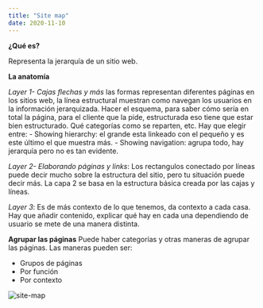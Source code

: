 ```yaml
---
title: "Site map"
date: 2020-11-10
---
```


**¿Qué es?**

Representa la jerarquía de un sitio web. 

**La anatomía**

*Layer 1- Cajas flechas y más* las formas representan diferentes páginas en los sitios web, la línea estructural muestran como navegan los usuarios en la información jerarquizada.
Hacer el esquema, para saber cómo sería en total la página, para el cliente que la pide, estructurada eso tiene que estar bien estructurado. Qué categorías como se reparten, etc. Hay que elegir entre:
    - Showing hierarchy: el grande esta linkeado con el pequeño y es este último el que muestra más.
    - Showing navigation: agrupa todo, hay jerarquía pero no es tan evidente.

*Layer 2- Elaborando páginas y links*: Los rectangulos conectado por líneas puede decir mucho sobre la estructura del sitio, pero tu situación puede decir más. La capa 2 se basa en la estructura básica creada por las cajas y líneas.

*Layer 3*: Es de más contexto de lo que tenemos, da contexto a cada casa. Hay que añadir contenido, explicar qué hay en cada una dependiendo de usuario se mete de una manera distinta. 

**Agrupar las páginas**
Puede haber categorías y otras maneras de agrupar las páginas. Las maneras pueden ser:
- Grupos de páginas
- Por función
- Por contexto

![site-map](/imagenes/site-map.png.jpg) 
